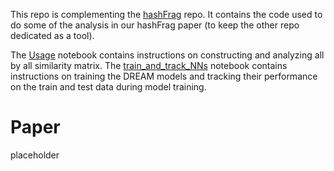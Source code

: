 This repo is complementing the [hashFrag](https://github.com/de-Boer-Lab/hashFrag/tree/main) repo. It contains the code used to do some of the analysis in our hashFrag paper (to keep the other repo dedicated as a tool). 

The [Usage](https://github.com/de-Boer-Lab/hashFrag-PaperCode/blob/main/Usage.ipynb) notebook contains instructions on constructing and analyzing all by all similarity matrix.
The [train_and_track_NNs](https://github.com/de-Boer-Lab/hashFrag-PaperCode/blob/main/train_and_track_NNs.ipynb) notebook contains instructions on training the DREAM models and tracking their performance on the train and test data during model training.

# Paper

placeholder
